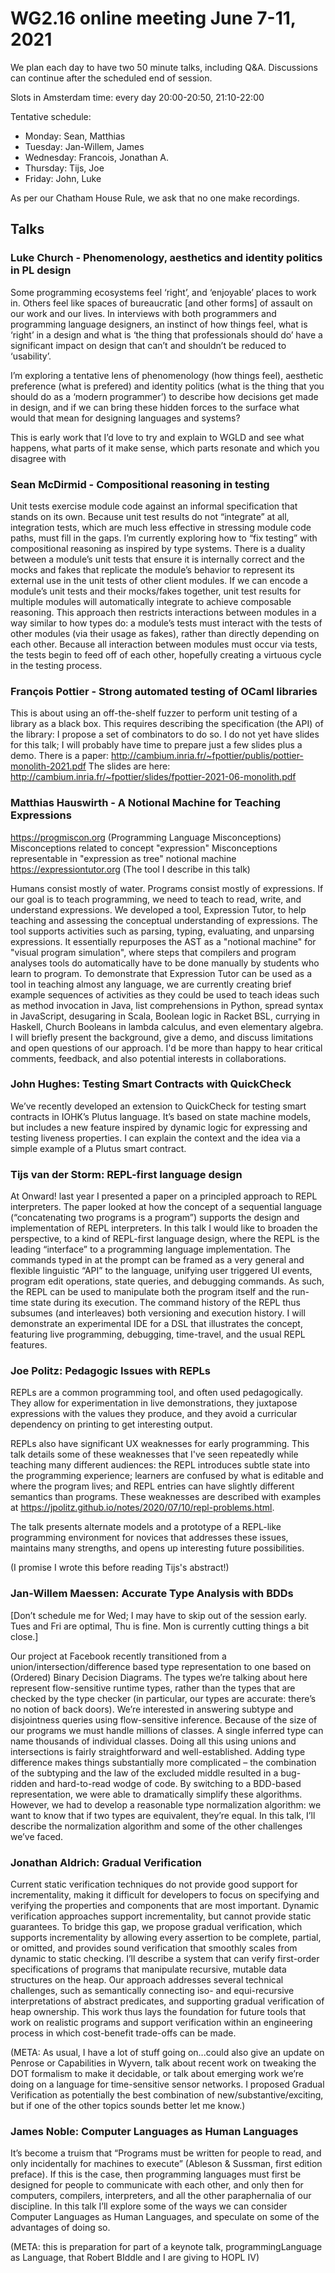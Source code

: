 # WG2.16 online meeting June 7-11, 2021


We plan each day to have two 50 minute talks, including Q&A. Discussions can continue after the scheduled end of session.

Slots in Amsterdam time: every day 20:00-20:50, 21:10-22:00

Tentative schedule:
- Monday: Sean, Matthias
- Tuesday: Jan-Willem, James
- Wednesday: Francois, Jonathan A.
- Thursday: Tijs, Joe
- Friday: John, Luke


As per our Chatham House Rule, we ask that no one make recordings.

## Talks

### Luke Church - Phenomenology, aesthetics and identity politics in PL design

Some programming ecosystems feel ‘right’, and ‘enjoyable’ places to work in. Others feel like spaces of bureaucratic [and other forms] of assault on our work and our lives. In interviews with both programmers and programming language designers, an instinct of how things feel, what is ‘right’ in a design and what is ‘the thing that professionals should do’ have a significant impact on design that can’t and shouldn’t be reduced to ‘usability’.

I’m exploring a tentative lens of phenomenology (how things feel), aesthetic preference (what is prefered) and identity politics (what is the thing that you should do as a ‘modern programmer’) to describe how decisions get made in design, and if we can bring these hidden forces to the surface what would that mean for designing languages and systems?

This is early work that I’d love to try and explain to WGLD and see what happens, what parts of it make sense, which parts resonate and which you disagree with

### Sean McDirmid - Compositional reasoning in testing


Unit tests exercise module code against an informal specification that stands on its own. Because unit test results do not “integrate” at all, integration tests, which are much less effective in stressing module code paths, must fill in the gaps. I’m currently exploring how to “fix testing” with compositional reasoning as inspired by type systems. There is a duality between a module’s unit tests that ensure it is internally correct and the mocks and fakes that replicate the module’s behavior to represent its external use in the unit tests of other client modules. If we can encode a module’s unit tests and their mocks/fakes together, unit test results for multiple modules will automatically integrate to achieve composable reasoning. This approach then restricts interactions between modules in a way similar to how types do: a module’s tests must interact with the tests of other modules (via their usage as fakes), rather than directly depending on each other. Because all interaction between modules must occur via tests, the tests begin to feed off of each other, hopefully creating a virtuous cycle in the testing process. 

### François Pottier - Strong automated testing of OCaml libraries

This is about using an off-the-shelf fuzzer to perform unit testing of a library as a black box. This requires describing the specification (the API) of the library: I propose a set of combinators to do so. I do not yet have slides for this talk; I will probably have time to prepare just a few slides plus a demo. There is a paper: http://cambium.inria.fr/~fpottier/publis/pottier-monolith-2021.pdf
The slides are here: http://cambium.inria.fr/~fpottier/slides/fpottier-2021-06-monolith.pdf

### Matthias Hauswirth - A Notional Machine for Teaching Expressions

https://progmiscon.org (Programming Language Misconceptions)
Misconceptions related to concept "expression"
Misconceptions representable in "expression as tree" notional machine
https://expressiontutor.org (The tool I describe in this talk)

Humans consist mostly of water. Programs consist mostly of expressions. If our goal is to teach programming, we need to teach to read, write, and understand expressions. We developed a tool, Expression Tutor, to help teaching and assessing the conceptual understanding of expressions. The tool supports activities such as parsing, typing, evaluating, and unparsing expressions. It essentially repurposes the AST as a "notional machine" for "visual program simulation", where steps that compilers and program analyses tools do automatically have to be done manually by students who learn to program. To demonstrate that Expression Tutor can be used as a tool in teaching almost any language, we are currently creating brief example sequences of activities as they could be used to teach ideas such as method invocation in Java, list comprehensions in Python, spread syntax in JavaScript, desugaring in Scala, Boolean logic in Racket BSL, currying in Haskell, Church Booleans in lambda calculus, and even elementary algebra. I will briefly present the background, give a demo, and discuss limitations and open questions of our approach. I'd be more than happy to hear critical comments, feedback, and also potential interests in collaborations.

### John Hughes: Testing Smart Contracts with QuickCheck

We’ve recently developed an extension to QuickCheck for testing smart contracts in IOHK’s Plutus language. It’s based on state machine models, but includes a new feature inspired by dynamic logic for expressing and testing liveness properties. I can explain the context and the idea via a simple example of a Plutus smart contract.

### Tijs van der Storm: REPL-first language design

At Onward! last year I presented a paper on a principled approach to REPL interpreters. The paper looked at how the concept of a sequential language (“concatenating two programs is a program”) supports the design and implementation of REPL interpreters. In this talk I would like to broaden the perspective, to a kind of REPL-first language design, where the REPL is the leading “interface” to a programming language implementation. The commands typed in at the prompt can be framed as a very general and flexible linguistic “API” to the language, unifying user triggered UI events, program edit operations, state queries, and debugging commands. As such, the REPL can be used to manipulate both the program itself and the run-time state during its execution. The command history of the REPL thus subsumes (and interleaves) both versioning and execution history. I will demonstrate an experimental IDE for a DSL that illustrates the concept, featuring live programming, debugging, time-travel, and the usual REPL features.

###  Joe Politz: Pedagogic Issues with REPLs

REPLs are a common programming tool, and often used pedagogically. They allow for experimentation in live demonstrations, they juxtapose expressions with the values they produce, and they avoid a curricular dependency on printing to get interesting output.

REPLs also have significant UX weaknesses for early programming. This talk details some of these weaknesses that I've seen repeatedly while teaching many different audiences: the REPL introduces subtle state into the programming experience; learners are confused by what is editable and where the program lives; and REPL entries can have slightly different semantics than programs. These weaknesses are described with examples at https://jpolitz.github.io/notes/2020/07/10/repl-problems.html.

The talk presents alternate models and a prototype of a REPL-like programming environment for novices that addresses these issues, maintains many strengths, and opens up interesting future possibilities.

(I promise I wrote this before reading Tijs's abstract!)

### Jan-Willem Maessen: Accurate Type Analysis with BDDs

[Don’t schedule me for Wed; I may have to skip out of the session early.  Tues and Fri are optimal, Thu is fine.  Mon is currently cutting things a bit close.]

Our project at Facebook recently transitioned from a union/intersection/difference based type representation to one based on (Ordered) Binary Decision Diagrams.  The types we’re talking about here represent flow-sensitive runtime types, rather than the types that are checked by the type checker (in particular, our types are accurate: there’s no notion of back doors).  We’re interested in answering subtype and disjointness queries using flow-sensitive inference.  Because of the size of our programs we must handle millions of classes. A single inferred type can name thousands of individual classes.  Doing all this using unions and intersections is fairly straightforward and well-established.  Adding type difference makes things substantially more complicated – the combination of the subtyping and the law of the excluded middle resulted in a bug-ridden and hard-to-read wodge of code.  By switching to a BDD-based representation, we were able to dramatically simplify these algorithms.  However, we had to develop a reasonable type normalization algorithm: we want to know that if two types are equivalent, they’re equal.  In this talk, I’ll describe the normalization algorithm and some of the other challenges we’ve faced.

### Jonathan Aldrich: Gradual Verification

Current static verification techniques do not provide good support for incrementality, making it difficult for developers to focus on specifying and verifying the properties and components that are most important. Dynamic verification approaches support incrementality, but cannot provide static guarantees. To bridge this gap, we propose gradual verification, which supports incrementality by allowing every assertion to be complete, partial, or omitted, and provides sound verification that smoothly scales from dynamic to static checking. I’ll describe a system that can verify first-order specifications of programs that manipulate recursive, mutable data structures on the heap. Our approach addresses several technical challenges, such as semantically connecting iso- and equi-recursive interpretations of abstract predicates, and supporting gradual verification of heap ownership. This work thus lays the foundation for future tools that work on realistic programs and support verification within an engineering process in which cost-benefit trade-offs can be made.

(META: As usual, I have a lot of stuff going on...could also give an update on Penrose or Capabilities in Wyvern, talk about recent work on tweaking the DOT formalism to make it decidable, or talk about emerging work we’re doing on a language for time-sensitive sensor networks.  I proposed Gradual Verification as potentially the best combination of new/substantive/exciting, but if one of the other topics sounds better let me know.)

### James Noble: Computer Languages as Human Languages


It’s become a truism that “Programs must be written for people to read, and only incidentally for machines to execute” (Ableson & Sussman, first edition preface). If this is the case, then programming languages must first be designed for people to communicate with each other, and only then for computers, compilers, interpreters, and all the other paraphernalia of our discipline. In this talk I’ll explore some of the ways we can consider Computer Languages as Human Languages, and speculate on some of the advantages of doing so.

(META: this is preparation for part of a keynote talk, programmingLanguage as Language, that Robert BIddle and I are giving to HOPL IV)
